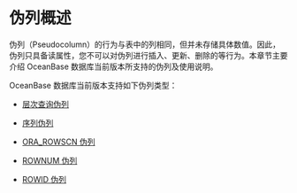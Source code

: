 # 伪列概述

伪列（Pseudocolumn）的行为与表中的列相同，但并未存储具体数值。因此，伪列只具备读属性，您不可以对伪列进行插入、更新、删除的等行为。本章节主要介绍 OceanBase 数据库当前版本所支持的伪列及使用说明。

OceanBase 数据库当前版本支持如下伪列类型：

* [层次查询伪列](../200.pseudo-column-of-oracle-mode/200.hierarchical-query-pseudo-columns-of-oracle-mode.md)

* [序列伪列](../200.pseudo-column-of-oracle-mode/300.sequence-pseudo-column-of-oracle-mode.md)

* [ORA_ROWSCN 伪列](../200.pseudo-column-of-oracle-mode/400.ora_rowscn-pseudo-column-of-oracle-mode.md)

* [ROWNUM 伪列](../200.pseudo-column-of-oracle-mode/500.rownum-pseudo-column-of-oracle-mode.md)

* [ROWID 伪列](../200.pseudo-column-of-oracle-mode/600.rowid-pseudo-column-of-oracle-mode.md)
